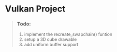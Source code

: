 # Vulkan Project

> ### Todo:
> 1. implement the recreate_swapchain() funtion
> 2. setup a 3D cube drawable
> 3. add uniform buffer support
